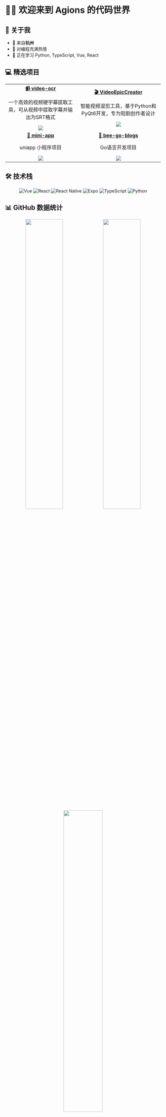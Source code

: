 
# 👨‍💻 欢迎来到 Agions 的代码世界

## 🌟 关于我

- 📍 来自**杭州**
- 👀 对编程充满热情
- 🌱 正在学习 Python, TypeScript, Vue, React

## 💻 精选项目

<table>
  <tr>
    <td align="center">
      <a href="https://github.com/Agions/video-ocr">
        <b>📹 video-ocr</b>
      </a>
      <p>一个高效的视频硬字幕提取工具，可从视频中提取字幕并输出为SRT格式</p>
      <img src="https://img.shields.io/badge/Python-3776AB?style=flat-square&logo=python&logoColor=white" />
    </td>
    <td align="center">
      <a href="https://github.com/Agions/VideoEpicCreator">
        <b>🎬 VideoEpicCreator</b>
      </a>
      <p>智能视频混剪工具，基于Python和PyQt6开发，专为短剧创作者设计</p>
      <img src="https://img.shields.io/badge/Python-3776AB?style=flat-square&logo=python&logoColor=white" />
    </td>
  </tr>
  <tr>
    <td align="center">
      <a href="https://github.com/Agions/mini-app">
        <b>📱 mini-app</b>
      </a>
      <p>uniapp 小程序项目</p>
      <img src="https://img.shields.io/badge/JavaScript-F7DF1E?style=flat-square&logo=javascript&logoColor=black" />
    </td>
    <td align="center">
      <a href="https://github.com/Agions/bee-go-blogs">
        <b>📝 bee-go-blogs</b>
      </a>
      <p>Go语言开发项目</p>
      <img src="https://img.shields.io/badge/Go-00ADD8?style=flat-square&logo=go&logoColor=white" />
    </td>
  </tr>
</table>

## 🛠️ 技术栈

<div align="center">
  
![Vue](https://img.shields.io/badge/Vue.js-4FC08D?style=for-the-badge&logo=vue.js&logoColor=white)
![React](https://img.shields.io/badge/React-61DAFB?style=for-the-badge&logo=react&logoColor=black)
![React Native](https://img.shields.io/badge/React_Native-61DAFB?style=for-the-badge&logo=react&logoColor=black)
![Expo](https://img.shields.io/badge/Expo-000020?style=for-the-badge&logo=expo&logoColor=white)
![TypeScript](https://img.shields.io/badge/TypeScript-3178C6?style=for-the-badge&logo=typescript&logoColor=white)
![Python](https://img.shields.io/badge/Python-3776AB?style=for-the-badge&logo=python&logoColor=white)

</div>

## 📊 GitHub 数据统计

<div align="center">
  <img src="https://github-readme-stats.vercel.app/api?username=agions&show_icons=true&theme=tokyonight" width="49%" />
  <img src="https://github-readme-streak-stats.herokuapp.com/?user=agions&theme=tokyonight" width="49%" />
</div>

<div align="center">
  <img src="https://github-readme-stats.vercel.app/api/top-langs/?username=agions&layout=compact&theme=tokyonight" width="50%" />
</div>

## 🏆 GitHub 成就

<div align="center">
  <table>
    <tr>
      <td align="center">
        <img width="60" src="https://github.githubassets.com/images/modules/profile/achievements/pull-shark-default.png" />
        <br>Pull Shark
      </td>
      <td align="center">
        <img width="60" src="https://github.githubassets.com/images/modules/profile/achievements/arctic-code-vault-contributor-default.png" />
        <br>Arctic Code Vault Contributor
      </td>
    </tr>
  </table>
</div>

## 📫 联系我

<div align="center">
  
[![GitHub](https://img.shields.io/badge/GitHub-Agions-181717?style=for-the-badge&logo=github&logoColor=white)](https://github.com/Agions)

</div>

---

<p align="center">✨ 感谢访问我的个人主页！欢迎一起交流技术 ✨</p>
